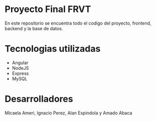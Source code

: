 # Proyecto Final FRVT
En este repositorio se encuentra todo el codigo del proyecto, frontend, backend y la base de datos.

# Tecnologias utilizadas
- Angular
- NodeJS
- Express
- MySQL

# Desarrolladores
Micaela Ameri, Ignacio Perez, Alan Espindola y Amado Abaca
